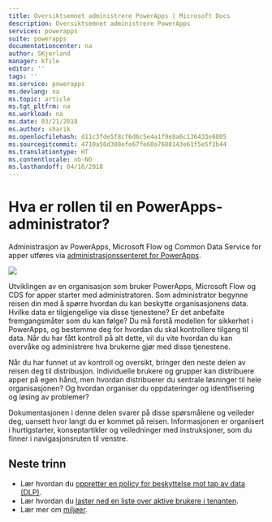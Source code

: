 ```yaml
---
title: Oversiktsemnet administrere PowerApps | Microsoft Docs
description: Oversiktsemnet administrere PowerApps
services: powerapps
suite: powerapps
documentationcenter: na
author: SKjerland
manager: kfile
editor: ''
tags: ''
ms.service: powerapps
ms.devlang: na
ms.topic: article
ms.tgt_pltfrm: na
ms.workload: na
ms.date: 03/21/2018
ms.author: sharik
ms.openlocfilehash: d11c3fde5f8cf6d6c5e4a1f9e8a6c136433e6805
ms.sourcegitcommit: 4710a56d308efe67fe60a7688143e61f5e5f2b44
ms.translationtype: HT
ms.contentlocale: nb-NO
ms.lasthandoff: 04/16/2018
---
```

# <a name="whats-the-role-of-a-powerapps-administrator"></a>Hva er rollen til en PowerApps-administrator?
Administrasjon av PowerApps, Microsoft Flow og Common Data Service for apper utføres via [administrasjonssenteret for PowerApps]([https://admin.powerapps.com).

![](./media/index/admin-center.png)

Utviklingen av en organisasjon som bruker PowerApps, Microsoft Flow og CDS for apper starter med administratoren. Som administrator begynne reisen din med å spørre hvordan du kan beskytte organisasjonens data. Hvilke data er tilgjengelige via disse tjenestene? Er det anbefalte fremgangsmåter som du kan følge? Du må forstå modellen for sikkerhet i PowerApps, og bestemme deg for hvordan du skal kontrollere tilgang til data. Når du har fått kontroll på alt dette, vil du vite hvordan du kan overvåke og administrere hva brukerne gjør med disse tjenestene.

Når du har funnet ut av kontroll og oversikt, bringer den neste delen av reisen deg til distribusjon. Individuelle brukere og grupper kan distribuere apper på egen hånd, men hvordan distribuerer du sentrale løsninger til hele organisasjonen? Og hvordan organiser du oppdateringer og identifisering og løsing av problemer?

Dokumentasjonen i denne delen svarer på disse spørsmålene og veileder deg, uansett hvor langt du er kommet på reisen. Informasjonen er organisert i hurtigstarter, konseptartikler og veiledninger med instruksjoner, som du finner i navigasjonsruten til venstre.

## <a name="next-steps"></a>Neste trinn
* Lær hvordan du [oppretter en policy for beskyttelse mot tap av data (DLP)](create-dlp-policy.md).
* Lær hvordan du [laster ned en liste over aktive brukere i tenanten](admin-view-user-licenses.md).
* Lær mer om [miljøer](environments-overview.md).
